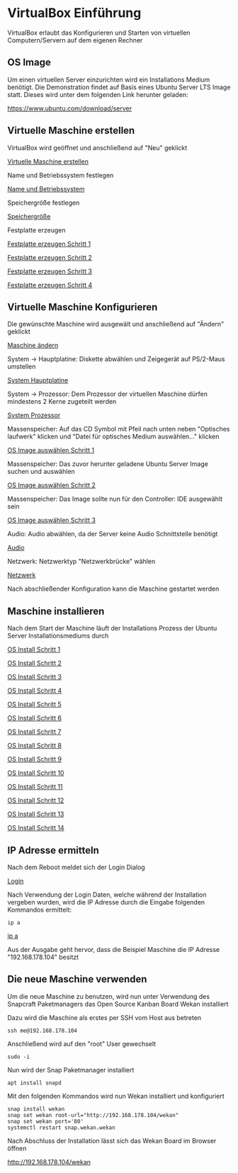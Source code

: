 # VirtualBox Einführung

VirtualBox erlaubt das Konfigurieren und Starten von virtuellen Computern/Servern auf dem eigenen Rechner

## OS Image

Um einen virtuellen Server einzurichten wird ein Installations Medium benötigt. Die Demonstration findet auf Basis eines Ubuntu Server LTS Image statt. Dieses wird unter dem folgenden Link herunter geladen:

https://www.ubuntu.com/download/server

## Virtuelle Maschine erstellen

VirtualBox wird geöffnet und anschließend auf "Neu" geklickt

[Virtuelle Maschine erstellen](images/neu.png "Virtuelle Maschine erstellen")

Name und Betriebssystem festlegen

[Name und Betriebssystem](images/os.png "Name und Betriebssystem")

Speichergröße festlegen

[Speichergröße](images/ram.png "Speichergröße")

Festplatte erzeugen

[Festplatte erzeugen Schritt 1](images/hdd1.png "Festplatte erzeugen Schritt 1")

[Festplatte erzeugen Schritt 2](images/hdd1.png "Festplatte erzeugen Schritt 2")

[Festplatte erzeugen Schritt 3](images/hdd1.png "Festplatte erzeugen Schritt 3")

[Festplatte erzeugen Schritt 4](images/hdd1.png "Festplatte erzeugen Schritt 4")

## Virtuelle Maschine Konfigurieren

Die gewünschte Maschine wird ausgewält und anschließend auf "Ändern" geklickt

[Maschine ändern](images/change.png "Maschine ändern")

System -> Hauptplatine: Diskette abwählen und Zeigegerät auf PS/2-Maus umstellen

[System Hauptplatine](images/system-main.png "System Hauptplatine")

System -> Prozessor: Dem Prozessor der virtuellen Maschine dürfen mindestens 2 Kerne zugeteilt werden

[System Prozessor](images/system-cpu.png "System Prozessor")

Massenspeicher: Auf das CD Symbol mit Pfeil nach unten neben "Optisches laufwerk" klicken und "Datei für optisches Medium auswählen..." klicken

[OS Image auswählen Schritt 1](images/image1.png "OS Image auswählen Schritt 1")

Massenspeicher: Das zuvor herunter geladene Ubuntu Server Image suchen und auswählen

[OS Image auswählen Schritt 2](images/image2.png "OS Image auswählen Schritt 2")

Massenspeicher: Das Image sollte nun für den Controller: IDE ausgewählt sein

[OS Image auswählen Schritt 3](images/image3.png "OS Image auswählen Schritt 3")

Audio: Audio abwählen, da der Server keine Audio Schnittstelle benötigt

[Audio](images/audio.png "Audio")

Netzwerk: Netzwerktyp "Netzwerkbrücke" wählen

[Netzwerk](images/network.png "Netzwerk")

Nach abschließender Konfiguration kann die Maschine gestartet werden

## Maschine installieren

Nach dem Start der Maschine läuft der Installations Prozess der Ubuntu Server Installationsmediums durch

[OS Install Schritt 1](images/install1.png "OS Install Schritt 1")

[OS Install Schritt 2](images/install2.png "OS Install Schritt 2")

[OS Install Schritt 3](images/install3.png "OS Install Schritt 3")

[OS Install Schritt 4](images/install4.png "OS Install Schritt 4")

[OS Install Schritt 5](images/install5.png "OS Install Schritt 5")

[OS Install Schritt 6](images/install6.png "OS Install Schritt 6")

[OS Install Schritt 7](images/install7.png "OS Install Schritt 7")

[OS Install Schritt 8](images/install8.png "OS Install Schritt 8")

[OS Install Schritt 9](images/install9.png "OS Install Schritt 9")

[OS Install Schritt 10](images/install10.png "OS Install Schritt 10")

[OS Install Schritt 11](images/install11.png "OS Install Schritt 11")

[OS Install Schritt 12](images/install12.png "OS Install Schritt 12")

[OS Install Schritt 13](images/install13.png "OS Install Schritt 13")

[OS Install Schritt 14](images/install14.png "OS Install Schritt 14")

## IP Adresse ermitteln

Nach dem Reboot meldet sich der Login Dialog

[Login](images/login.png "Login")

Nach Verwendung der Login Daten, welche während der Installation vergeben wurden, wird die IP Adresse durch die Eingabe folgenden Kommandos ermittelt:

```
ip a
```
[ip a](images/ipa.png "ip a")

Aus der Ausgabe geht hervor, dass die Beispiel Maschine die IP Adresse "192.168.178.104" besitzt

## Die neue Maschine verwenden

Um die neue Maschine zu benutzen, wird nun unter Verwendung des Snapcraft Paketmanagers das Open Source Kanban Board Wekan installiert

Dazu wird die Maschine als erstes per SSH vom Host aus betreten

```
ssh me@192.168.178.104
```

Anschließend wird auf den "root" User gewechselt

```
sudo -i
```

Nun wird der Snap Paketmanager installiert

```
apt install snapd
```

Mit den folgenden Kommandos wird nun Wekan installiert und konfiguriert

```
snap install wekan
snap set wekan root-url="http://192.168.178.104/wekan"
snap set wekan port='80'
systemctl restart snap.wekan.wekan
```

Nach Abschluss der Installation lässt sich das Wekan Board im Browser öffnen

http://192.168.178.104/wekan
